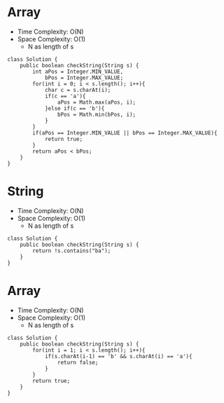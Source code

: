 # Array
* Time Complexity: O(N)
* Space Complexity: O(1)
	* N as length of s
```
class Solution {
    public boolean checkString(String s) {
        int aPos = Integer.MIN_VALUE,
            bPos = Integer.MAX_VALUE;
        for(int i = 0; i < s.length(); i++){
            char c = s.charAt(i);
            if(c == 'a'){
                aPos = Math.max(aPos, i);
            }else if(c == 'b'){
                bPos = Math.min(bPos, i);
            }
        }
        if(aPos == Integer.MIN_VALUE || bPos == Integer.MAX_VALUE){
            return true;
        }
        return aPos < bPos;
    }
}
```
# String
* Time Complexity: O(N)
* Space Complexity: O(1)
	* N as length of s
```
class Solution {
    public boolean checkString(String s) {
        return !s.contains("ba");
    }
}
```
# Array
* Time Complexity: O(N)
* Space Complexity: O(1)
	* N as length of s
```
class Solution {
    public boolean checkString(String s) {
        for(int i = 1; i < s.length(); i++){
            if(s.charAt(i-1) == 'b' && s.charAt(i) == 'a'){
                return false;
            }
        }
        return true;
    }
}
```